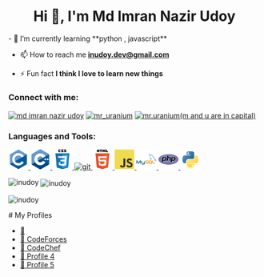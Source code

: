 <h1 align="center">Hi 👋, I'm Md Imran Nazir Udoy</h1>
- 🌱 I’m currently learning **python , javascript**

- 📫 How to reach me **inudoy.dev@gmail.com**

- ⚡ Fun fact **I think I love to learn new things**

<h3 align="left">Connect with me:</h3>
<p align="left">
<a href="https://linkedin.com/in/md imran nazir udoy" target="blank"><img align="center" src="https://raw.githubusercontent.com/rahuldkjain/github-profile-readme-generator/master/src/images/icons/Social/linked-in-alt.svg" alt="md imran nazir udoy" height="30" width="40" /></a>
<a href="https://www.codechef.com/users/mr_uranium" target="blank"><img align="center" src="https://cdn.jsdelivr.net/npm/simple-icons@3.1.0/icons/codechef.svg" alt="mr_uranium" height="30" width="40" /></a>
<a href="https://codeforces.com/profile/mr.uranium(m and u are in capital)" target="blank"><img align="center" src="https://raw.githubusercontent.com/rahuldkjain/github-profile-readme-generator/master/src/images/icons/Social/codeforces.svg" alt="mr.uranium(m and u are in capital)" height="30" width="40" /></a>
</p>

<h3 align="left">Languages and Tools:</h3>
<p align="left"> <a href="https://www.cprogramming.com/" target="_blank" rel="noreferrer"> <img src="https://raw.githubusercontent.com/devicons/devicon/master/icons/c/c-original.svg" alt="c" width="40" height="40"/> </a> <a href="https://www.w3schools.com/cpp/" target="_blank" rel="noreferrer"> <img src="https://raw.githubusercontent.com/devicons/devicon/master/icons/cplusplus/cplusplus-original.svg" alt="cplusplus" width="40" height="40"/> </a> <a href="https://www.w3schools.com/css/" target="_blank" rel="noreferrer"> <img src="https://raw.githubusercontent.com/devicons/devicon/master/icons/css3/css3-original-wordmark.svg" alt="css3" width="40" height="40"/> </a> <a href="https://git-scm.com/" target="_blank" rel="noreferrer"> <img src="https://www.vectorlogo.zone/logos/git-scm/git-scm-icon.svg" alt="git" width="40" height="40"/> </a> <a href="https://www.w3.org/html/" target="_blank" rel="noreferrer"> <img src="https://raw.githubusercontent.com/devicons/devicon/master/icons/html5/html5-original-wordmark.svg" alt="html5" width="40" height="40"/> </a> <a href="https://developer.mozilla.org/en-US/docs/Web/JavaScript" target="_blank" rel="noreferrer"> <img src="https://raw.githubusercontent.com/devicons/devicon/master/icons/javascript/javascript-original.svg" alt="javascript" width="40" height="40"/> </a> <a href="https://www.mysql.com/" target="_blank" rel="noreferrer"> <img src="https://raw.githubusercontent.com/devicons/devicon/master/icons/mysql/mysql-original-wordmark.svg" alt="mysql" width="40" height="40"/> </a> <a href="https://www.php.net" target="_blank" rel="noreferrer"> <img src="https://raw.githubusercontent.com/devicons/devicon/master/icons/php/php-original.svg" alt="php" width="40" height="40"/> </a> <a href="https://www.python.org" target="_blank" rel="noreferrer"> <img src="https://raw.githubusercontent.com/devicons/devicon/master/icons/python/python-original.svg" alt="python" width="40" height="40"/> </a> </p>

<p><img align="left" src="https://github-readme-stats.vercel.app/api/top-langs?username=inudoy&show_icons=true&locale=en&layout=compact" alt="inudoy" /></p>

<p>&nbsp;<img align="center" src="https://github-readme-stats.vercel.app/api?username=inudoy&show_icons=true&locale=en" alt="inudoy" /></p>

<p><img align="center" src="https://github-readme-streak-stats.herokuapp.com/?user=inudoy&" alt="inudoy" /></p>
# My Profiles

- [:fallen_leaf: <i class="fa-brands fa-linkedin"></i> ](https://github.com/inudoy)
- [:fallen_leaf: CodeForces](https://codeforces.com/profile/Mr.Uranium)
- [:fallen_leaf: CodeChef](https://www.codechef.com/users/mr_uranium)
- [:fallen_leaf: Profile 4](https://example.com/profile4)
- [:fallen_leaf: Profile 5](https://example.com/profile5)

